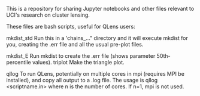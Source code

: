 This is a repository for sharing Jupyter notebooks and other files relevant to UCI's research on cluster lensing.

These files are bash scripts, useful for QLens users:

  mkdist_std        Run this in a 'chains_..." directory and it will execute mkdist for you, creating the .err file and all
                    the usual pre-plot files.
                    
  mkdist_E          Run mkdist to create the .err file (shows parameter 50th-percentile values).
  triplot           Make the triangle plot.
  
  qllog             To run QLens, potentially on multiple cores in mpi (requires MPI be installed), and copy all output to a
                    .log file. The usage is 
                    qllog <scriptname.in> <n>
                    where n is the number of cores. If n=1, mpi is not used.
    
